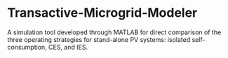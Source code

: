 # Transactive-Microgrid-Modeler
A simulation tool developed through MATLAB for direct comparison of the three operating strategies for stand-alone PV systems: isolated self-consumption, CES, and IES. 
